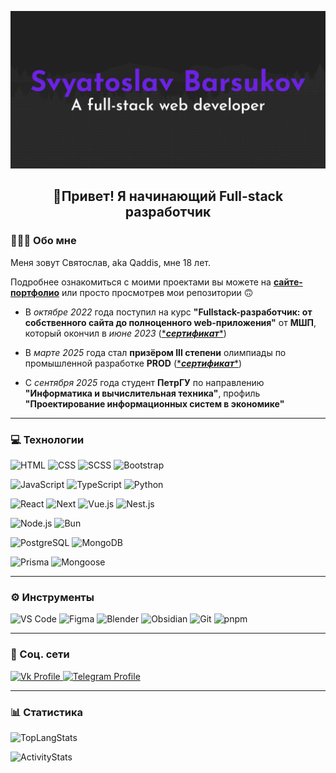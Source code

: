 [![HeaderBanner](https://github.com/qaddis/qaddis/blob/main/assets/Banner.png)](https://qaddis.vercel.app)

<h2 align="center">
👋Привет! Я начинающий Full-stack разработчик
</h2>

### 🧑🏼‍💻 Обо мне

Меня зовут Святослав, aka Qaddis, мне 18 лет.

Подробнее ознакомиться с моими проектами вы можете на [**сайте-портфолио**](https://qaddis.vercel.app/) или просто просмотрев мои репозитории 🙃

- В _октябре 2022_ года поступил на курс **"Fullstack-разработчик: от собственного сайта до полноценного web-приложения"** от **МШП**, который окончил в _июне 2023_ ([\*_**сертификат**_\*](https://github.com/Qaddis/Qaddis/blob/main/assets/certificate_mshp.pdf))

- В _марте 2025_ года стал **призёром III степени** олимпиады по промышленной разработке **PROD** ([\*_**сертификат**_\*](https://github.com/Qaddis/Qaddis/blob/main/assets/certificate_prod.pdf))

- С _сентября 2025_ года студент **ПетрГУ** по направлению **"Информатика и вычислительная техника"**, профиль **"Проектирование информационных систем в экономике"**

---

### 💻 Технологии

![HTML](https://img.shields.io/badge/-HTML-212121?style=for-the-badge&logo=html5)
![CSS](https://img.shields.io/badge/-CSS-212121?style=for-the-badge&logo=css&logoColor=663399)
![SCSS](https://img.shields.io/badge/-scss-212121?style=for-the-badge&logo=sass)
![Bootstrap](https://img.shields.io/badge/-Bootstrap-212121?style=for-the-badge&logo=bootstrap)

![JavaScript](https://img.shields.io/badge/-JavaScript-212121?style=for-the-badge&logo=javascript)
![TypeScript](https://img.shields.io/badge/-TypeScript-212121?style=for-the-badge&logo=typescript)
![Python](https://img.shields.io/badge/-Python-212121?style=for-the-badge&logo=python)

![React](https://img.shields.io/badge/-React-212121?style=for-the-badge&logo=react)
![Next](https://img.shields.io/badge/-Next.js-212121?style=for-the-badge&logo=nextdotjs)
![Vue.js](https://img.shields.io/badge/-Vue.js-212121?style=for-the-badge&logo=vuedotjs)
![Nest.js](https://img.shields.io/badge/-Nest.js-212121?style=for-the-badge&logo=nestjs&logoColor=E0234E)

![Node.js](https://img.shields.io/badge/-Node.js-212121?style=for-the-badge&logo=nodedotjs)
![Bun](https://img.shields.io/badge/-Bun-212121?style=for-the-badge&logo=bun)

![PostgreSQL](https://img.shields.io/badge/-PostgreSQL-212121?style=for-the-badge&logo=postgresql)
![MongoDB](https://img.shields.io/badge/-MongoDB-212121?style=for-the-badge&logo=mongodb)

![Prisma](https://img.shields.io/badge/-Prisma-212121?style=for-the-badge&logo=prisma)
![Mongoose](https://img.shields.io/badge/-Mongoose-212121?style=for-the-badge&logo=mongoose&logoColor=880000)

---

### ⚙️ Инструменты

![VS Code](https://img.shields.io/badge/VS-VS_Code-212121?labelColor=0078D4&style=for-the-badge&logo=visualstudiocode&logoColor=007ACC)
![Figma](https://img.shields.io/badge/-Figma-212121?style=for-the-badge&logo=figma&logoColor=F24E1E)
![Blender](https://img.shields.io/badge/-Blender-212121?style=for-the-badge&logo=blender)
![Obsidian](https://img.shields.io/badge/-Obsidian-212121?style=for-the-badge&logo=Obsidian&logoColor=7C3AED)
![Git](https://img.shields.io/badge/-Git-212121?style=for-the-badge&logo=git)
![pnpm](https://img.shields.io/badge/-pnpm-212121?style=for-the-badge&logo=pnpm)

---

### 📱 Соц. сети

<div>
	<a href="https://vk.com/qaddis" target="_blank">
		<img style="width: 60px" src="https://img.icons8.com/color/96/vk-circled--v1.png" alt="Vk Profile" />
	</a>
	<a href="https://t.me/qaddis" target="_blank">
		<img style="width: 60px" src="https://img.icons8.com/color/96/telegram-app--v1.png" alt="Telegram Profile" />
	</a>
</div>

---

### 📊 Статистика

![TopLangStats](https://github-readme-stats.vercel.app/api/top-langs/?username=qaddis&langs_count=6&layout=compact&theme=catppuccin_mocha&hide_border=true&card_width=850%&locale=ru)

![ActivityStats](https://github-readme-activity-graph.vercel.app/graph?username=qaddis&hide_border=true&radius=10&height=350&title_color=94E2D5&bg_color=1e1e2e&point=74c7ec&line=89b4fa&color=b4befe&custom_title=График%20активности)
